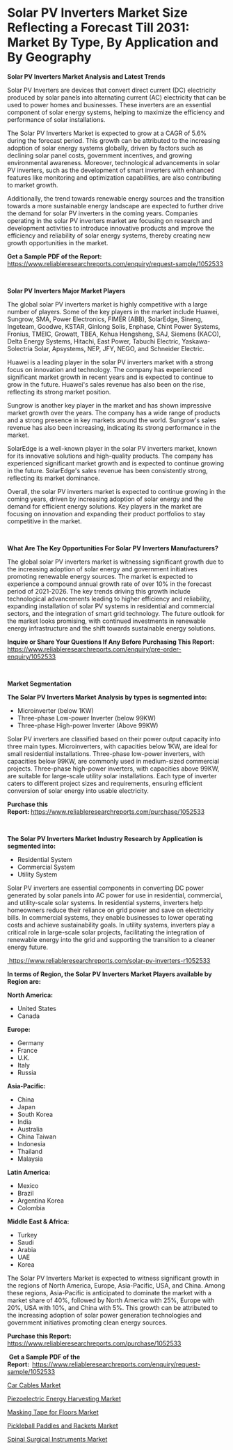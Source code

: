 <p><h1>Solar PV Inverters Market Size Reflecting a Forecast Till 2031: Market By Type, By Application and By Geography</h1></p><p><strong>Solar PV Inverters Market Analysis and Latest Trends</strong></p>
<p><p>Solar PV Inverters are devices that convert direct current (DC) electricity produced by solar panels into alternating current (AC) electricity that can be used to power homes and businesses. These inverters are an essential component of solar energy systems, helping to maximize the efficiency and performance of solar installations.</p><p>The Solar PV Inverters Market is expected to grow at a CAGR of 5.6% during the forecast period. This growth can be attributed to the increasing adoption of solar energy systems globally, driven by factors such as declining solar panel costs, government incentives, and growing environmental awareness. Moreover, technological advancements in solar PV inverters, such as the development of smart inverters with enhanced features like monitoring and optimization capabilities, are also contributing to market growth.</p><p>Additionally, the trend towards renewable energy sources and the transition towards a more sustainable energy landscape are expected to further drive the demand for solar PV inverters in the coming years. Companies operating in the solar PV inverters market are focusing on research and development activities to introduce innovative products and improve the efficiency and reliability of solar energy systems, thereby creating new growth opportunities in the market.</p></p>
<p><strong>Get a Sample PDF of the Report:&nbsp;</strong> <a href="https://www.reliableresearchreports.com/enquiry/request-sample/1052533">https://www.reliableresearchreports.com/enquiry/request-sample/1052533</a></p>
<p>&nbsp;</p>
<p><strong>Solar PV Inverters Major Market Players</strong></p>
<p><p>The global solar PV inverters market is highly competitive with a large number of players. Some of the key players in the market include Huawei, Sungrow, SMA, Power Electronics, FIMER (ABB), SolarEdge, Sineng, Ingeteam, Goodwe, KSTAR, Ginlong Solis, Enphase, Chint Power Systems, Fronius, TMEIC, Growatt, TBEA, Kehua Hengsheng, SAJ, Siemens (KACO), Delta Energy Systems, Hitachi, East Power, Tabuchi Electric, Yaskawa-Solectria Solar, Apsystems, NEP, JFY, NEGO, and Schneider Electric.</p><p>Huawei is a leading player in the solar PV inverters market with a strong focus on innovation and technology. The company has experienced significant market growth in recent years and is expected to continue to grow in the future. Huawei's sales revenue has also been on the rise, reflecting its strong market position.</p><p>Sungrow is another key player in the market and has shown impressive market growth over the years. The company has a wide range of products and a strong presence in key markets around the world. Sungrow's sales revenue has also been increasing, indicating its strong performance in the market.</p><p>SolarEdge is a well-known player in the solar PV inverters market, known for its innovative solutions and high-quality products. The company has experienced significant market growth and is expected to continue growing in the future. SolarEdge's sales revenue has been consistently strong, reflecting its market dominance.</p><p>Overall, the solar PV inverters market is expected to continue growing in the coming years, driven by increasing adoption of solar energy and the demand for efficient energy solutions. Key players in the market are focusing on innovation and expanding their product portfolios to stay competitive in the market.</p></p>
<p>&nbsp;</p>
<p><strong>What Are The Key Opportunities For Solar PV Inverters Manufacturers?</strong></p>
<p><p>The global solar PV inverters market is witnessing significant growth due to the increasing adoption of solar energy and government initiatives promoting renewable energy sources. The market is expected to experience a compound annual growth rate of over 10% in the forecast period of 2021-2026. The key trends driving this growth include technological advancements leading to higher efficiency and reliability, expanding installation of solar PV systems in residential and commercial sectors, and the integration of smart grid technology. The future outlook for the market looks promising, with continued investments in renewable energy infrastructure and the shift towards sustainable energy solutions.</p></p>
<p><strong>Inquire or Share Your Questions If Any Before Purchasing This Report:</strong> <a href="https://www.reliableresearchreports.com/enquiry/pre-order-enquiry/1052533">https://www.reliableresearchreports.com/enquiry/pre-order-enquiry/1052533</a></p>
<p>&nbsp;</p>
<p><strong>Market Segmentation</strong></p>
<p><strong>The Solar PV Inverters Market Analysis by types is segmented into:</strong></p>
<p><ul><li>Microinverter (below 1KW)</li><li>Three-phase Low-power Inverter (below 99KW)</li><li>Three-phase High-power Inverter (Above 99KW)</li></ul></p>
<p><p>Solar PV inverters are classified based on their power output capacity into three main types. Microinverters, with capacities below 1KW, are ideal for small residential installations. Three-phase low-power inverters, with capacities below 99KW, are commonly used in medium-sized commercial projects. Three-phase high-power inverters, with capacities above 99KW, are suitable for large-scale utility solar installations. Each type of inverter caters to different project sizes and requirements, ensuring efficient conversion of solar energy into usable electricity.</p></p>
<p><strong>Purchase this Report:&nbsp;</strong><a href="https://www.reliableresearchreports.com/purchase/1052533">https://www.reliableresearchreports.com/purchase/1052533</a></p>
<p>&nbsp;</p>
<p><strong>The Solar PV Inverters Market Industry Research by Application is segmented into:</strong></p>
<p><ul><li>Residential System</li><li>Commercial System</li><li>Utility System</li></ul></p>
<p><p>Solar PV inverters are essential components in converting DC power generated by solar panels into AC power for use in residential, commercial, and utility-scale solar systems. In residential systems, inverters help homeowners reduce their reliance on grid power and save on electricity bills. In commercial systems, they enable businesses to lower operating costs and achieve sustainability goals. In utility systems, inverters play a critical role in large-scale solar projects, facilitating the integration of renewable energy into the grid and supporting the transition to a cleaner energy future.</p></p>
<p><a href="https://www.reliableresearchreports.com/solar-pv-inverters-r1052533">&nbsp;https://www.reliableresearchreports.com/solar-pv-inverters-r1052533</a></p>
<p><strong>In terms of Region, the Solar PV Inverters Market Players available by Region are:</strong></p>
<p>
    <p> <strong> North America: </strong>
        <ul>
            <li>United States</li>
            <li>Canada</li>
        </ul>
        </p> 
    <p> <strong> Europe: </strong>
        <ul>
            <li>Germany</li>
            <li>France</li>
            <li>U.K.</li>
            <li>Italy</li>
            <li>Russia</li>
        </ul>
        </p> 
    <p> <strong> Asia-Pacific: </strong>
        <ul>
            <li>China</li>
            <li>Japan</li>
            <li>South Korea</li>
            <li>India</li>
            <li>Australia</li>
            <li>China Taiwan</li>
            <li>Indonesia</li>
            <li>Thailand</li>
            <li>Malaysia</li>
        </ul>
        </p> 
    <p> <strong> Latin America: </strong>
        <ul>
            <li>Mexico</li>
            <li>Brazil</li>
            <li>Argentina Korea</li>
            <li>Colombia</li>
        </ul>
        </p> 
    <p> <strong> Middle East & Africa: </strong>
        <ul>
            <li>Turkey</li>
            <li>Saudi</li>
            <li>Arabia</li>
            <li>UAE</li>
            <li>Korea</li>
        </ul>
    </p>
    </p>
<p><p>The Solar PV Inverters Market is expected to witness significant growth in the regions of North America, Europe, Asia-Pacific, USA, and China. Among these regions, Asia-Pacific is anticipated to dominate the market with a market share of 40%, followed by North America with 25%, Europe with 20%, USA with 10%, and China with 5%. This growth can be attributed to the increasing adoption of solar power generation technologies and government initiatives promoting clean energy sources.</p></p>
<p><strong>Purchase this Report: </strong><a href="https://www.reliableresearchreports.com/purchase/1052533">https://www.reliableresearchreports.com/purchase/1052533</a></p>
<p>&nbsp;<strong>Get a Sample PDF of the Report:&nbsp;&nbsp;</strong><a href="https://www.reliableresearchreports.com/enquiry/request-sample/1052533">https://www.reliableresearchreports.com/enquiry/request-sample/1052533</a></p>
<p><strong></strong></p>
<p><p><a href="https://medium.com/@kaceyrath00/car-cables-market-size-share-analysis-growth-trends-forecasts-2024-2031-27eb37a0f728">Car Cables Market</a></p><p><a href="https://medium.com/@philipholland626/piezoelectric-energy-harvesting-market-investigation-industry-evolution-and-forecast-till-2031-637d47ead95c">Piezoelectric Energy Harvesting Market</a></p><p><a href="https://github.com/amirhossen31/Market-Research-Report-List-1/blob/main/masking-tape-for-floors-market.md">Masking Tape for Floors Market</a></p><p><a href="https://github.com/RoberthSchneidedXf/Market-Research-Report-List-1/blob/main/pickleball-paddles-and-rackets-market.md">Pickleball Paddles and Rackets Market</a></p><p><a href="https://www.linkedin.com/pulse/spinal-surgical-instruments-market-size-share-trends-snqwc">Spinal Surgical Instruments Market</a></p></p>